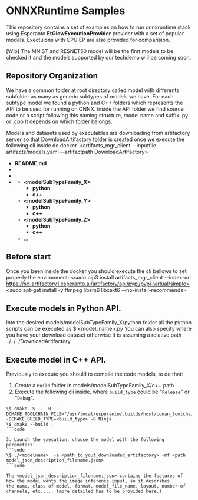 # ONNXRuntime Samples


This repository contains a set of examples on how to run onnxruntime
stack using Esperanto **EtGlowExecutionProvider** provider with a set of popular models.
Exectuions with  CPU EP are also provided for comparision.

[Wip] The MNIST and RESNET50 model will be the first models to be checked it and the
models supported by our techdemo will be coming soon. 

## Repository Organization
We have a common folder at root directory called model with differents subfolder
as many as generic subtypes of models we have. For each subtype model we found a python 
and C++ folders which represents the API to be used for running on ONNX. 
Inside the API folder we find source code or a script following this naming structure,
model name and suffix <model>.py or <model>.cpp It depends on which folder belongs.

Models and datasets used by executables are downloading from artifactory server
so that DownloadArtifactory folder is created once we execute the following cli inside de docker.
<artifacts_mgr_client --inputfile artifacts/models.yaml --artifactpath DownloadArtifactory>

- **README.md**
- **<artifacts>**
- **<DownloadArtifactory>**
- **<models>** 
  - **<modelSubTypeFamily_X>**
    - **python**
    - **c++**  
  - **<modelSubTypeFamily_Y>**
    - **python**
    - **c++**  
  - **<modelSubTypeFamily_Z>**
    - **python**
    - **c++**  
  - ...

## Before start
Once you been inside the docker you should execute the cli bellows to set properly the environment:
<sudo pip3 install artifacts_mgr_client --index-url https://sc-artifactory1.esperanto.ai/artifactory/api/pypi/pypi-virtual/simple>
<sudo apt-get install -y ffmpeg libsm6 libxext6 --no-install-recommends>
<sudo pip install onnx>
<sudo pip install opencv-python>


## Execute models in Python API.
Into the desired  models/modelSubTypeFamily_X/python folder all the python scripts can be executed as 
\$ <model_name>.py
You can also specify where you have your download dataset otherwise It is assuming a relative path ../../../DownloadArtifactory.

## Execute model in C++ API.
Previously to execute you should to compile the code models, to do that:
1. Create a `build` folder in models/modelSubTypeFamily_X/c++ path
2. Execute the following cli inside, where `build_type` could be "`Release`" or "`Debug`".
```code
\$ cmake -S .. -B . -DCMAKE_TOOLCHAIN_FILE="/usr/local/esperanto/.builds/host/conan_toolchain.cmake" -DCMAKE_BUILD_TYPE=<build_type> -G Ninja
\$ cmake --build .
```code

3. Launch the execution, choose the model with the following paremeters:
```code
\$ ./<modelname>  -a <path_to_yout_downloaded_artifactory> -mf <path model_json_description_filename.json>
```code

The <model_json_description_filename.json> contains the features of how the model wants the image inference input, so it describes
the name, class of model, format, model_file_name, layout, number of channels, etc..... (more detailed has to be provided here.)
